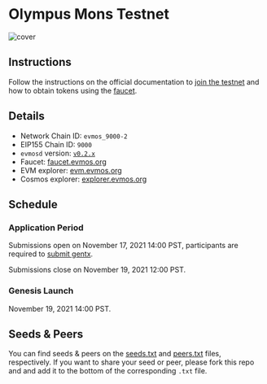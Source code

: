 # Olympus Mons Testnet 

![cover](/img/olympus_mons.png)

## Instructions

Follow the instructions on the official documentation to [join the testnet](https://evmos.dev/testnet/join.html) and how to obtain tokens using the [faucet](https://evmos.dev/testnet/faucet.html).

## Details

- Network Chain ID: `evmos_9000-2`
- EIP155 Chain ID: `9000`
- `evmosd` version: [`v0.2.x`](https://github.com/tharsis/evmos/releases)
- Faucet: [faucet.evmos.org](https://faucet.evmos.org)
- EVM explorer: [evm.evmos.org](https://evm.evmos.org)
- Cosmos explorer: [explorer.evmos.org](https://explorer.evmos.org)

## Schedule

### Application Period

Submissions open on November 17, 2021 14:00 PST, participants are required to [submit gentx](./gentx.md).

Submissions close on November 19, 2021 12:00 PST.

### Genesis Launch

November 19, 2021 14:00 PST.

## Seeds & Peers

You can find seeds & peers on the [seeds.txt](./seeds.txt) and [peers.txt](./peers.txt) files, respectively. If you want to share your seed or peer, please fork this repo and and add it to the bottom of the corresponding `.txt` file.
